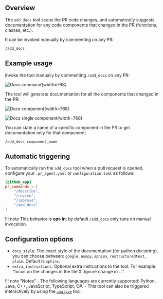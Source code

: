 ## Overview

The `add_docs` tool scans the PR code changes, and automatically suggests documentation for any code components that changed in the PR (functions, classes, etc.).

It can be invoked manually by commenting on any PR:

```
/add_docs
```

## Example usage

Invoke the tool manually by commenting `/add_docs` on any PR:

![Docs command](https://codium.ai/images/pr_agent/docs_command.png){width=768}

The tool will generate documentation for all the components that changed in the PR:

![Docs component](https://codium.ai/images/pr_agent/docs_components.png){width=768}

![Docs single component](https://codium.ai/images/pr_agent/docs_single_component.png){width=768}

You can state a name of a specific component in the PR to get documentation only for that component:

```
/add_docs component_name
```

## Automatic triggering

To automatically run the `add_docs` tool when a pull request is opened, configure your `.pr_agent.yaml` or `configuration.toml` as follows:

```toml
[github_app]
pr_commands = [
    "/describe",
    "/review",
    "/improve",
    "/add_docs"
]
```

!!! note
    This behavior is **opt-in**; by default `/add_docs` only runs on manual invocation.



## Configuration options

- `docs_style`: The exact style of the documentation (for python docstring). you can choose between: `google`, `numpy`, `sphinx`, `restructuredtext`, `plain`. Default is `sphinx`.
- `extra_instructions`: Optional extra instructions to the tool. For example: "focus on the changes in the file X. Ignore change in ...".

!!! note "Notes"
    - The following languages are currently supported: Python, Java, C++, JavaScript, TypeScript, C#.
    - This tool can also be triggered interactively by using the [`analyze`](./analyze.md) tool.
